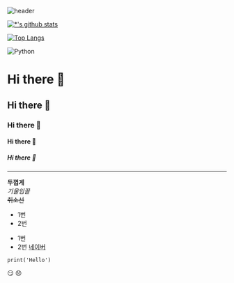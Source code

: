 ![header](https://capsule-render.vercel.app/api?type=wave&color=auto&height=300&section=header&text=깃허브%20특강&fontSize=90)

[![*'s github stats](https://github-readme-stats.vercel.app/api?username=musiclip)](https://github.com/musiclip)

[![Top Langs](https://github-readme-stats.vercel.app/api/top-langs/?username=musiclip)](https://github.com/musiclip/github-readme-stats)

![Python](https://img.shields.io/badge/-Python-007396?style=flat&logo=Java&logoColor=ffffff)
# Hi there 👋
## Hi there 👋
### Hi there 👋
#### Hi there 👋
##### Hi there 👋
---
**두껍게** <br>
*기울임꼴* <br>
~~취소선~~ <br>
* 1번
* 2번
- 1번
- 2번
[네이버](https://www.naver.com)
```
print('Hello')
```
:smirk:
:angry:
